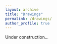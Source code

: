 ```yaml
---
layout: archive
title: "Drawings"
permalink: /drawings/
author_profile: true
---
```


Under construction...